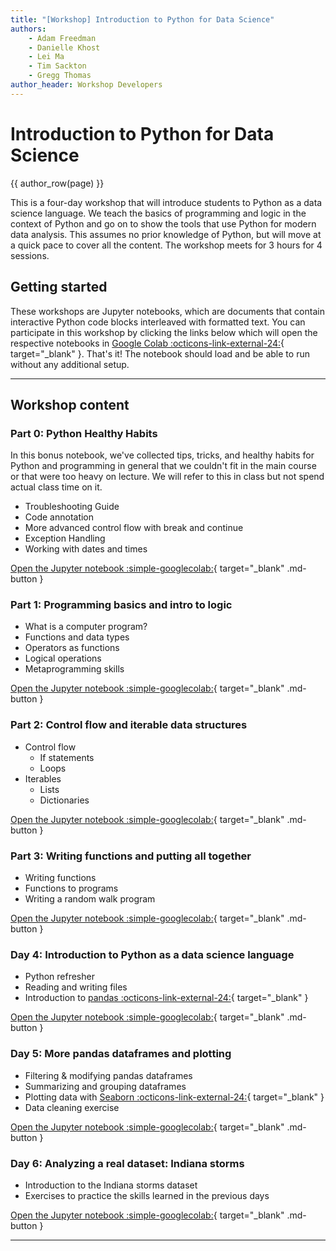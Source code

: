 ```yaml
---
title: "[Workshop] Introduction to Python for Data Science"
authors:
    - Adam Freedman
    - Danielle Khost
    - Lei Ma
    - Tim Sackton    
    - Gregg Thomas
author_header: Workshop Developers
---
```


# Introduction to Python for Data Science

{{ author_row(page) }}

This is a four-day workshop that will introduce students to Python as a data science language. We teach the basics of programming and logic in the context of Python and go on to show the tools that use Python for modern data analysis. This assumes no prior knowledge of Python, but will move at a quick pace to cover all the content. The workshop meets for 3 hours for 4 sessions. 

## Getting started

These workshops are Jupyter notebooks, which are documents that contain interactive Python code blocks interleaved with formatted text. You can participate in this workshop by clicking the links below which will open the respective notebooks in [Google Colab :octicons-link-external-24:](https://colab.research.google.com/){ target="_blank" }. That's it! The notebook should load and be able to run without any additional setup.

---

## Workshop content

### Part 0: Python Healthy Habits

In this bonus notebook, we've collected tips, tricks, and healthy habits for Python and programming in general that we couldn't fit in the main course or that were too heavy on lecture. We will refer to this in class but not spend actual class time on it. 

* Troubleshooting Guide
* Code annotation
* More advanced control flow with break and continue
* Exception Handling
* Working with dates and times

[Open the Jupyter notebook :simple-googlecolab:](https://colab.research.google.com/github/harvardinformatics/python-intensive/blob/main/python-healthy-habits.ipynb){ target="_blank" .md-button }

### Part 1: Programming basics and intro to logic

* What is a computer program?
* Functions and data types
* Operators as functions
* Logical operations
* Metaprogramming skills

[Open the Jupyter notebook :simple-googlecolab:](https://colab.research.google.com/github/harvardinformatics/python-intensive/blob/main/Python-Part1.ipynb){ target="_blank" .md-button } 
<!-- - [View completed Jupyter notebook :material-arrow-right:](Python-Part1.md){ .md-button } -->

### Part 2: Control flow and iterable data structures

* Control flow
    * If statements
    * Loops
* Iterables
    * Lists
    * Dictionaries

[Open the Jupyter notebook :simple-googlecolab:](https://colab.research.google.com/github/harvardinformatics/python-intensive/blob/main/Python-Part2.ipynb){ target="_blank" .md-button }
 <!-- - [View completed Jupyter notebook :material-arrow-right:](Python-Part2.md){ .md-button } -->

### Part 3: Writing functions and putting all together

* Writing functions
* Functions to programs
* Writing a random walk program

[Open the Jupyter notebook :simple-googlecolab:](https://colab.research.google.com/github/harvardinformatics/python-intensive/blob/main/Python-Part3.ipynb){ target="_blank" .md-button }
 <!-- - [View completed Jupyter notebook :material-arrow-right:](Python-Part3.md){ .md-button } -->

### Day 4: Introduction to Python as a data science language

* Python refresher
* Reading and writing files
* Introduction to [pandas :octicons-link-external-24:](https://pandas.pydata.org/){ target="_blank" }

[Open the Jupyter notebook :simple-googlecolab:](https://colab.research.google.com/github/harvardinformatics/python-intensive/blob/main/Python-Part4.ipynb){ target="_blank" .md-button }
 <!-- - [View completed Jupyter notebook :material-arrow-right:](Python-Part4.md){ .md-button } -->

### Day 5: More pandas dataframes and plotting

* Filtering & modifying pandas dataframes
* Summarizing and grouping dataframes
* Plotting data with [Seaborn :octicons-link-external-24:](https://seaborn.pydata.org/){ target="_blank" }
* Data cleaning exercise

[Open the Jupyter notebook :simple-googlecolab:](https://colab.research.google.com/github/harvardinformatics/python-intensive/blob/main/Python-Part5.ipynb){ target="_blank" .md-button } 
<!-- - [View completed Jupyter notebook :material-arrow-right:](Python-Part5.md){ .md-button } -->

### Day 6: Analyzing a real dataset: Indiana storms

* Introduction to the Indiana storms dataset
* Exercises to practice the skills learned in the previous days

[Open the Jupyter notebook :simple-googlecolab:](https://colab.research.google.com/github/harvardinformatics/python-intensive/blob/main/Python-Part6.ipynb){ target="_blank" .md-button }
 <!-- - [View completed Jupyter notebook :material-arrow-right:](Python-Part6.md){ .md-button } -->

 ---